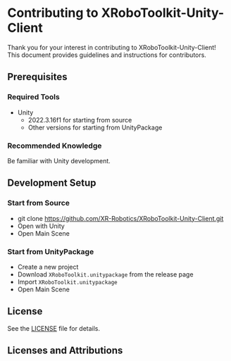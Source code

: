 # Contributing to XRoboToolkit-Unity-Client

Thank you for your interest in contributing to XRoboToolkit-Unity-Client! This document provides guidelines and instructions for contributors.

## Prerequisites

### Required Tools

- Unity
	- 2022.3.16f1 for starting from source
	- Other versions for starting from UnityPackage

### Recommended Knowledge

Be familiar with Unity development.

## Development Setup

### Start from Source

- git clone https://github.com/XR-Robotics/XRoboToolkit-Unity-Client.git
- Open with Unity
- Open Main Scene

### Start from UnityPackage

- Create a new project
- Download `XRoboToolkit.unitypackage` from the release page
- Import `XRoboToolkit.unitypackage`
- Open Main Scene

## License

See the [LICENSE](LICENSE) file for details.

## Licenses and Attributions